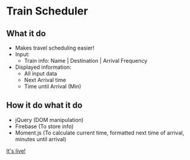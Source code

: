 # Train Scheduler

## What it do
* Makes travel scheduling easier!
* Input: 
    * Train info: Name | Destination | Arrival Frequency
* Displayed information:
    * All input data
    * Next Arrival time
    * Time until Arrival (Min)
## How it do what it do
* jQuery (DOM manipulation)
* Firebase (To store info)
* Moment.js (To calculate current time, formatted next time of arrival, minutes until arrival)

[It's live!](https://travelingdoodle.github.io/trainScheduler/)
